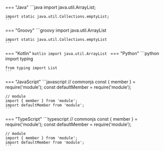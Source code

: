 === "Java"
    ```java
    import java.util.ArrayList;

    import static java.util.Collections.emptyList;
    ```
=== "Groovy"
    ```groovy
    import java.util.ArrayList

    import static java.util.Collections.emptyList
    ```
=== "Kotlin"
    ```kotlin
    import java.util.ArrayList
    ```
=== "Python"
    ```python
    import typing

    from typing import List
    ```
=== "JavaScript"
    ```javascript
    // commonjs
    const { member } = require('module');
    const defaultMember = require('module');

    // module
    import { member } from 'module';
    import defaultMember from 'module';
    ```
=== "TypeScript"
    ```typescript
    // commonjs
    const { member } = require('module');
    const defaultMember = require('module');

    // module
    import { member } from 'module';
    import defaultMember from 'module';
    ```

